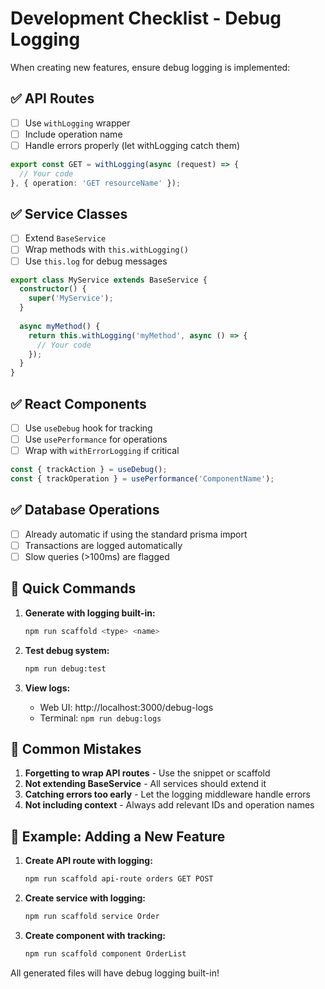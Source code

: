 # Development Checklist - Debug Logging

When creating new features, ensure debug logging is implemented:

## ✅ API Routes
- [ ] Use `withLogging` wrapper
- [ ] Include operation name
- [ ] Handle errors properly (let withLogging catch them)

```typescript
export const GET = withLogging(async (request) => {
  // Your code
}, { operation: 'GET resourceName' });
```

## ✅ Service Classes
- [ ] Extend `BaseService`
- [ ] Wrap methods with `this.withLogging()`
- [ ] Use `this.log` for debug messages

```typescript
export class MyService extends BaseService {
  constructor() {
    super('MyService');
  }
  
  async myMethod() {
    return this.withLogging('myMethod', async () => {
      // Your code
    });
  }
}
```

## ✅ React Components
- [ ] Use `useDebug` hook for tracking
- [ ] Use `usePerformance` for operations
- [ ] Wrap with `withErrorLogging` if critical

```typescript
const { trackAction } = useDebug();
const { trackOperation } = usePerformance('ComponentName');
```

## ✅ Database Operations
- [ ] Already automatic if using the standard prisma import
- [ ] Transactions are logged automatically
- [ ] Slow queries (>100ms) are flagged

## 🔧 Quick Commands

1. **Generate with logging built-in:**
   ```bash
   npm run scaffold <type> <name>
   ```

2. **Test debug system:**
   ```bash
   npm run debug:test
   ```

3. **View logs:**
   - Web UI: http://localhost:3000/debug-logs
   - Terminal: `npm run debug:logs`

## 🚨 Common Mistakes

1. **Forgetting to wrap API routes** - Use the snippet or scaffold
2. **Not extending BaseService** - All services should extend it
3. **Catching errors too early** - Let the logging middleware handle errors
4. **Not including context** - Always add relevant IDs and operation names

## 📝 Example: Adding a New Feature

1. **Create API route with logging:**
   ```bash
   npm run scaffold api-route orders GET POST
   ```

2. **Create service with logging:**
   ```bash
   npm run scaffold service Order
   ```

3. **Create component with tracking:**
   ```bash
   npm run scaffold component OrderList
   ```

All generated files will have debug logging built-in!